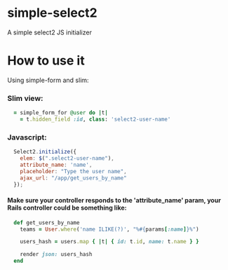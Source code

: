 simple-select2
==============

A simple select2 JS initializer

# How to use it




Using simple-form and slim:

### Slim view:

```ruby
  = simple_form_for @user do |t|
    = t.hidden_field :id, class: 'select2-user-name'

```

### Javascript:

```javascript
  Select2.initialize({
    elem: $(".select2-user-name"),
    attribute_name: 'name',
    placeholder: "Type the user name",
    ajax_url: "/app/get_users_by_name"
  });
```

#### Make sure your controller responds to the 'attribute_name' param, your Rails controller could be something like:

```ruby
  def get_users_by_name
    teams = User.where('name ILIKE(?)', "%#{params[:name]}%")

    users_hash = users.map { |t| { id: t.id, name: t.name } }

    render json: users_hash
  end
```

